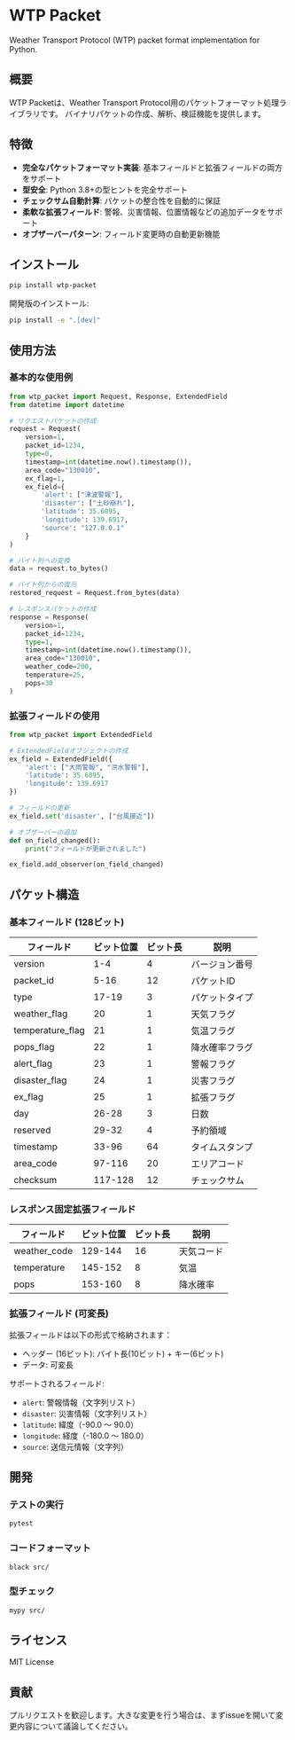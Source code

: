 # WTP Packet

Weather Transport Protocol (WTP) packet format implementation for Python.

## 概要

WTP Packetは、Weather Transport Protocol用のパケットフォーマット処理ライブラリです。
バイナリパケットの作成、解析、検証機能を提供します。

## 特徴

- **完全なパケットフォーマット実装**: 基本フィールドと拡張フィールドの両方をサポート
- **型安全**: Python 3.8+の型ヒントを完全サポート
- **チェックサム自動計算**: パケットの整合性を自動的に保証
- **柔軟な拡張フィールド**: 警報、災害情報、位置情報などの追加データをサポート
- **オブザーバーパターン**: フィールド変更時の自動更新機能

## インストール

```bash
pip install wtp-packet
```

開発版のインストール:

```bash
pip install -e ".[dev]"
```

## 使用方法

### 基本的な使用例

```python
from wtp_packet import Request, Response, ExtendedField
from datetime import datetime

# リクエストパケットの作成
request = Request(
    version=1,
    packet_id=1234,
    type=0,
    timestamp=int(datetime.now().timestamp()),
    area_code="130010",
    ex_flag=1,
    ex_field={
        'alert': ["津波警報"],
        'disaster': ["土砂崩れ"],
        'latitude': 35.6895,
        'longitude': 139.6917,
        'source': "127.0.0.1"
    }
)

# バイト列への変換
data = request.to_bytes()

# バイト列からの復元
restored_request = Request.from_bytes(data)

# レスポンスパケットの作成
response = Response(
    version=1,
    packet_id=1234,
    type=1,
    timestamp=int(datetime.now().timestamp()),
    area_code="130010",
    weather_code=200,
    temperature=25,
    pops=30
)
```

### 拡張フィールドの使用

```python
from wtp_packet import ExtendedField

# ExtendedFieldオブジェクトの作成
ex_field = ExtendedField({
    'alert': ["大雨警報", "洪水警報"],
    'latitude': 35.6895,
    'longitude': 139.6917
})

# フィールドの更新
ex_field.set('disaster', ["台風接近"])

# オブザーバーの追加
def on_field_changed():
    print("フィールドが更新されました")

ex_field.add_observer(on_field_changed)
```

## パケット構造

### 基本フィールド (128ビット)

| フィールド | ビット位置 | ビット長 | 説明 |
|-----------|-----------|---------|------|
| version | 1-4 | 4 | バージョン番号 |
| packet_id | 5-16 | 12 | パケットID |
| type | 17-19 | 3 | パケットタイプ |
| weather_flag | 20 | 1 | 天気フラグ |
| temperature_flag | 21 | 1 | 気温フラグ |
| pops_flag | 22 | 1 | 降水確率フラグ |
| alert_flag | 23 | 1 | 警報フラグ |
| disaster_flag | 24 | 1 | 災害フラグ |
| ex_flag | 25 | 1 | 拡張フラグ |
| day | 26-28 | 3 | 日数 |
| reserved | 29-32 | 4 | 予約領域 |
| timestamp | 33-96 | 64 | タイムスタンプ |
| area_code | 97-116 | 20 | エリアコード |
| checksum | 117-128 | 12 | チェックサム |

### レスポンス固定拡張フィールド

| フィールド | ビット位置 | ビット長 | 説明 |
|-----------|-----------|---------|------|
| weather_code | 129-144 | 16 | 天気コード |
| temperature | 145-152 | 8 | 気温 |
| pops | 153-160 | 8 | 降水確率 |

### 拡張フィールド (可変長)

拡張フィールドは以下の形式で格納されます：
- ヘッダー (16ビット): バイト長(10ビット) + キー(6ビット)
- データ: 可変長

サポートされるフィールド:
- `alert`: 警報情報（文字列リスト）
- `disaster`: 災害情報（文字列リスト）
- `latitude`: 緯度（-90.0 ～ 90.0）
- `longitude`: 経度（-180.0 ～ 180.0）
- `source`: 送信元情報（文字列）

## 開発

### テストの実行

```bash
pytest
```

### コードフォーマット

```bash
black src/
```

### 型チェック

```bash
mypy src/
```

## ライセンス

MIT License

## 貢献

プルリクエストを歓迎します。大きな変更を行う場合は、まずissueを開いて変更内容について議論してください。
